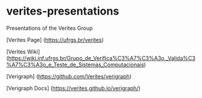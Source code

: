 # verites-presentations

Presentations of the Verites Group

[Verites Page] (https://ufrgs.br/verites)

[Verites Wiki] (https://wiki.inf.ufrgs.br/Grupo_de_Verifica%C3%A7%C3%A3o,_Valida%C3%A7%C3%A3o_e_Teste_de_Sistemas_Computacionais)

[Verigraph] (https://github.com/Verites/verigraph)

[Verigraph Docs] (https://verites.github.io/verigraph/)
